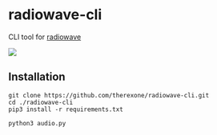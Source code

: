 # radiowave-cli
CLI tool for [radiowave](https://github.com/therexone/radiowave)

<img src="demo.gif"/>

## Installation
```
git clone https://github.com/therexone/radiowave-cli.git
cd ./radiowave-cli
pip3 install -r requirements.txt 

python3 audio.py
```

